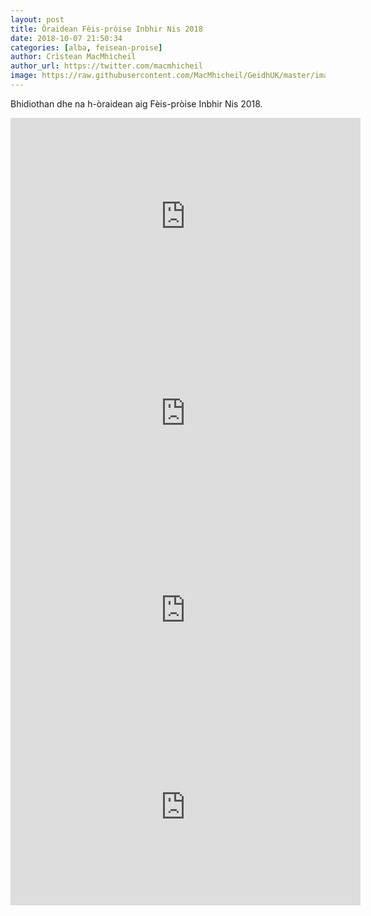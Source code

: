 ```yaml
---
layout: post
title: Òraidean Fèis-pròise Inbhir Nis 2018
date: 2018-10-07 21:50:34
categories: [alba, feisean-proise]
author: Crìstean MacMhìcheil
author_url: https://twitter.com/macmhicheil
image: https://raw.githubusercontent.com/MacMhicheil/GeidhUK/master/images/oraidean-feis-proise-inbhir-nis-2018.png
---
```


Bhidiothan dhe na h-òraidean aig Fèis-pròise Inbhir Nis 2018.

<!--more-->

<div class="embed-responsive embed-responsive-16by9"><iframe src="https://www.youtube.com/embed/0X3DkUCoVu8" width="560" height="315" frameborder="0" allowfullscreen="allowfullscreen"></iframe></div>

<div class="embed-responsive embed-responsive-16by9"><iframe src="https://www.youtube.com/embed/Hd4IvN4OW4Q" width="560" height="315" frameborder="0" allowfullscreen="allowfullscreen"></iframe></div>

<div class="embed-responsive embed-responsive-16by9"><iframe src="https://www.youtube.com/embed/x19jGnU5P8M" width="560" height="315" frameborder="0" allowfullscreen="allowfullscreen"></iframe></div>

<div class="embed-responsive embed-responsive-16by9"><iframe src="https://www.youtube.com/embed/vg1H0z4npBc" width="560" height="315" frameborder="0" allowfullscreen="allowfullscreen"></iframe></div>
